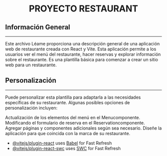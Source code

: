<h1 align="center"> PROYECTO RESTAURANT </h1>

## Información General
*** 
Este archivo Léame proporciona una descripción general de una aplicación web de restaurante creada con React y Vite. Esta aplicación permite a los usuarios ver el menú del restaurante, hacer reservas y explorar información sobre el restaurante. Es una plantilla básica para comenzar a crear un sitio web para un restaurante.
 
 ## Personalización
***
Puede personalizar esta plantilla para adaptarla a las necesidades específicas de su restaurante. Algunas posibles opciones de personalización incluyen:

Actualización de los elementos del menú en el Menucomponente.
Modificando el formulario de reserva en el Reservationcomponente.
Agregar páginas y componentes adicionales según sea necesario.
Diseñe la aplicación para que coincida con la marca de su restaurante.

- [@vitejs/plugin-react](https://github.com/vitejs/vite-plugin-react/blob/main/packages/plugin-react/README.md) uses [Babel](https://babeljs.io/) for Fast Refresh
- [@vitejs/plugin-react-swc](https://github.com/vitejs/vite-plugin-react-swc) uses [SWC](https://swc.rs/) for Fast Refresh
